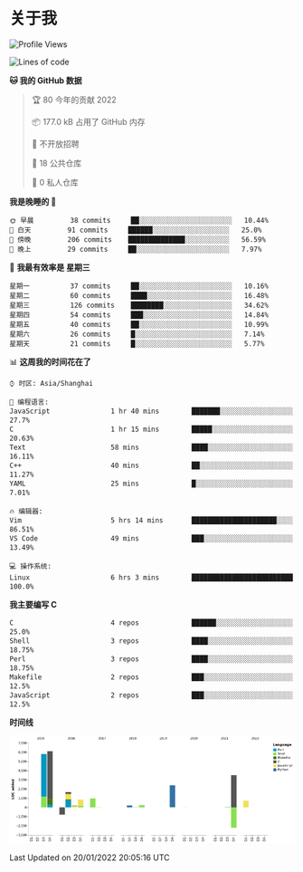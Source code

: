 # 关于我

<!--START_SECTION:waka-->
![Profile Views](http://img.shields.io/badge/%E4%B8%AA%E4%BA%BA%E5%B0%81%E9%9D%A2%E8%A7%82%E7%9C%8B%E6%AC%A1%E6%95%B0-8-blue)

![Lines of code](https://img.shields.io/badge/%E4%BB%8E%E3%80%8C%E4%BD%A0%E5%A5%BD%E4%B8%96%E7%95%8C%E3%80%8D%E6%88%91%E5%B7%B2%E7%BB%8F%E5%86%99%E4%BA%86-20%20Thousand%20%E8%A1%8C%E4%BB%A3%E7%A0%81-blue)

**🐱 我的 GitHub 数据** 

> 🏆 80 今年的贡献 2022
 > 
> 📦 177.0 kB 占用了 GitHub 内存 
 > 
> 🚫 不开放招聘
 > 
> 📜 18 公共仓库 
 > 
> 🔑 0 私人仓库  
 > 
**我是晚睡的 🦉** 

```text
🌞 早晨         38 commits     ██░░░░░░░░░░░░░░░░░░░░░░░   10.44% 
🌆 白天         91 commits     ██████░░░░░░░░░░░░░░░░░░░   25.0% 
🌃 傍晚         206 commits    ██████████████░░░░░░░░░░░   56.59% 
🌙 晚上         29 commits     ██░░░░░░░░░░░░░░░░░░░░░░░   7.97%

```
📅 **我最有效率是 星期三** 

```text
星期一          37 commits     ██░░░░░░░░░░░░░░░░░░░░░░░   10.16% 
星期二          60 commits     ████░░░░░░░░░░░░░░░░░░░░░   16.48% 
星期三          126 commits    ████████░░░░░░░░░░░░░░░░░   34.62% 
星期四          54 commits     ███░░░░░░░░░░░░░░░░░░░░░░   14.84% 
星期五          40 commits     ██░░░░░░░░░░░░░░░░░░░░░░░   10.99% 
星期六          26 commits     █░░░░░░░░░░░░░░░░░░░░░░░░   7.14% 
星期天          21 commits     █░░░░░░░░░░░░░░░░░░░░░░░░   5.77%

```


📊 **这周我的时间花在了** 

```text
⌚︎ 时区: Asia/Shanghai

💬 编程语言: 
JavaScript               1 hr 40 mins        ███████░░░░░░░░░░░░░░░░░░   27.7% 
C                        1 hr 15 mins        █████░░░░░░░░░░░░░░░░░░░░   20.63% 
Text                     58 mins             ████░░░░░░░░░░░░░░░░░░░░░   16.11% 
C++                      40 mins             ██░░░░░░░░░░░░░░░░░░░░░░░   11.27% 
YAML                     25 mins             █░░░░░░░░░░░░░░░░░░░░░░░░   7.01%

🔥 编辑器: 
Vim                      5 hrs 14 mins       █████████████████████░░░░   86.51% 
VS Code                  49 mins             ███░░░░░░░░░░░░░░░░░░░░░░   13.49%

💻 操作系统: 
Linux                    6 hrs 3 mins        █████████████████████████   100.0%

```

**我主要编写 C** 

```text
C                        4 repos             ██████░░░░░░░░░░░░░░░░░░░   25.0% 
Shell                    3 repos             ████░░░░░░░░░░░░░░░░░░░░░   18.75% 
Perl                     3 repos             ████░░░░░░░░░░░░░░░░░░░░░   18.75% 
Makefile                 2 repos             ███░░░░░░░░░░░░░░░░░░░░░░   12.5% 
JavaScript               2 repos             ███░░░░░░░░░░░░░░░░░░░░░░   12.5%

```


**时间线**

![Chart not found](https://raw.githubusercontent.com/Arondight/Arondight/master/charts/bar_graph.png) 


 Last Updated on 20/01/2022 20:05:16 UTC
<!--END_SECTION:waka-->

